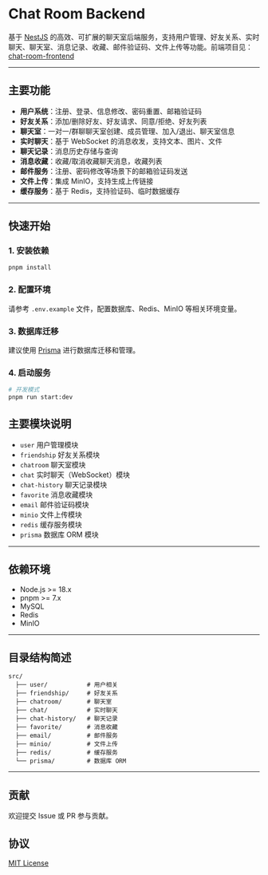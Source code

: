 # Chat Room Backend

基于 [NestJS](https://nestjs.com/) 的高效、可扩展的聊天室后端服务，支持用户管理、好友关系、实时聊天、聊天室、消息记录、收藏、邮件验证码、文件上传等功能。前端项目见：[chat-room-frontend](https://github.com/cyan0714/chat-room-frontend)

---

## 主要功能

- **用户系统**：注册、登录、信息修改、密码重置、邮箱验证码
- **好友关系**：添加/删除好友、好友请求、同意/拒绝、好友列表
- **聊天室**：一对一/群聊聊天室创建、成员管理、加入/退出、聊天室信息
- **实时聊天**：基于 WebSocket 的消息收发，支持文本、图片、文件
- **聊天记录**：消息历史存储与查询
- **消息收藏**：收藏/取消收藏聊天消息，收藏列表
- **邮件服务**：注册、密码修改等场景下的邮箱验证码发送
- **文件上传**：集成 MinIO，支持生成上传链接
- **缓存服务**：基于 Redis，支持验证码、临时数据缓存

---

## 快速开始

### 1. 安装依赖

```bash
pnpm install
```

### 2. 配置环境

请参考 `.env.example` 文件，配置数据库、Redis、MinIO 等相关环境变量。

### 3. 数据库迁移

建议使用 [Prisma](https://www.prisma.io/) 进行数据库迁移和管理。

### 4. 启动服务

```bash
# 开发模式
pnpm run start:dev
```

## 主要模块说明

- `user` 用户管理模块
- `friendship` 好友关系模块
- `chatroom` 聊天室模块
- `chat` 实时聊天（WebSocket）模块
- `chat-history` 聊天记录模块
- `favorite` 消息收藏模块
- `email` 邮件验证码模块
- `minio` 文件上传模块
- `redis` 缓存服务模块
- `prisma` 数据库 ORM 模块

---

## 依赖环境

- Node.js >= 18.x
- pnpm >= 7.x
- MySQL
- Redis
- MinIO

---

## 目录结构简述

```
src/
  ├── user/           # 用户相关
  ├── friendship/     # 好友关系
  ├── chatroom/       # 聊天室
  ├── chat/           # 实时聊天
  ├── chat-history/   # 聊天记录
  ├── favorite/       # 消息收藏
  ├── email/          # 邮件服务
  ├── minio/          # 文件上传
  ├── redis/          # 缓存服务
  └── prisma/         # 数据库 ORM
```

---

## 贡献

欢迎提交 Issue 或 PR 参与贡献。

## 协议

[MIT License](LICENSE)
